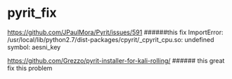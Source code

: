 # pyrit_fix


https://github.com/JPaulMora/Pyrit/issues/591         ######this fix ImportError: /usr/local/lib/python2.7/dist-packages/cpyrit/_cpyrit_cpu.so: undefined symbol: aesni_key



https://github.com/Grezzo/pyrit-installer-for-kali-rolling/         ###### this great fix this problem
